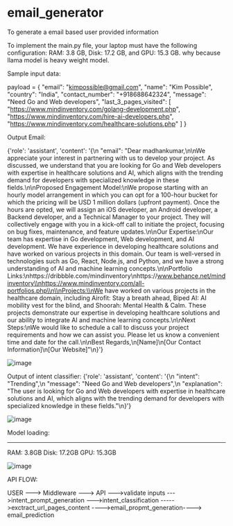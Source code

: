 # email_generator
To generate a email based user provided information

To implement the main.py file, your laptop must have the following configuration: RAM: 3.8 GB, Disk: 17.2 GB, and GPU: 15.3 GB.
why because llama model is heavy weight model.

Sample input data:

payload = {
    "email": "kimpossible@gmail.com",
    "name": "Kim Possible",
    "country": "India",
    "contact_number": "+918688642324",
    "message": "Need Go and Web developers",
    "last_3_pages_visited": [
        "https://www.mindinventory.com/golang-development.php",
        "https://www.mindinventory.com/hire-ai-developers.php",
        "https://www.mindinventory.com/healthcare-solutions.php"
    ]
}

Output Email:

{'role': 'assistant', 'content': '{\n  "email": "Dear madhankumar,\\n\\nWe appreciate your interest in partnering with us to develop your project. As discussed, we understand that you are looking for Go and Web developers with expertise in healthcare solutions and AI, which aligns with the trending demand for developers with specialized knowledge in these fields.\\n\\nProposed Engagement Model:\\nWe propose starting with an hourly model arrangement in which you can opt for a 100-hour bucket for which the pricing will be USD 1 million dollars (upfront payment). Once the hours are opted, we will assign an iOS developer, an Android developer, a Backend developer, and a Technical Manager to your project. They will collectively engage with you in a kick-off call to initiate the project, focusing on bug fixes, maintenance, and feature updates.\\n\\nOur Expertise:\\nOur team has expertise in Go development, Web development, and AI development. We have experience in developing healthcare solutions and have worked on various projects in this domain. Our team is well-versed in technologies such as Go, React, Node.js, and Python, and we have a strong understanding of AI and machine learning concepts.\\n\\nPortfolio Links:\\nhttps://dribbble.com/mindinventory\\nhttps://www.behance.net/mindinventory\\nhttps://www.mindinventory.com/all-portfolios.php\\n\\nProjects:\\nWe have worked on various projects in the healthcare domain, including Airofit: Stay a breath ahead, Biped AI: AI mobility vest for the blind, and Shoorah: Mental Health & Calm. These projects demonstrate our expertise in developing healthcare solutions and our ability to integrate AI and machine learning concepts.\\n\\nNext Steps:\\nWe would like to schedule a call to discuss your project requirements and how we can assist you. Please let us know a convenient time and date for the call.\\n\\nBest Regards,\\n[Name]\\n[Our Contact Information]\\n[Our Website]"\n}'}

![image](https://github.com/user-attachments/assets/84bc36f9-6e8f-411c-9b60-c76b231e318b)

Output of intent classifier:
{'role': 'assistant', 'content': '{\n  "intent": "Trending",\n  "message": "Need Go and Web developers",\n  "explanation": "The user is looking for Go and Web developers with expertise in healthcare solutions and AI, which aligns with the trending demand for developers with specialized knowledge in these fields."\n}'}

![image](https://github.com/user-attachments/assets/8e27aa93-99d4-47fd-b0ab-0ea2ece2f4bd)


Model loading:
_________________________
RAM: 3.8GB
Disk: 17.2GB
GPU: 15.3GB

![image](https://github.com/user-attachments/assets/5b273dd9-d66e-4912-98a1-9eb338f3761f)



API FLOW:

USER  --->  Middleware ---> API --->validate inputs --->intent_prompt_generation --->intent_classification  ----->exctract_url_pages_content  ---->email_propmt_generation----> email_prediction
